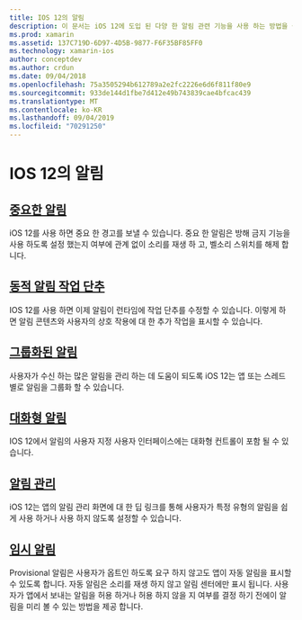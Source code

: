 ```yaml
---
title: IOS 12의 알림
description: 이 문서는 iOS 12에 도입 된 다양 한 알림 관련 기능을 사용 하는 방법을 설명 하는 가이드 (provisional 알림, 그룹화 된 알림, 알림 관리, 대화형 알림, 동적 알림 작업 단추)에 연결 됩니다. 중요 한 알림
ms.prod: xamarin
ms.assetid: 137C719D-6D97-4D5B-9877-F6F35BF85FF0
ms.technology: xamarin-ios
author: conceptdev
ms.author: crdun
ms.date: 09/04/2018
ms.openlocfilehash: 75a3505294b612789a2e2fc2226e6d6f811f80e9
ms.sourcegitcommit: 933de144d1fbe7d412e49b743839cae4bfcac439
ms.translationtype: MT
ms.contentlocale: ko-KR
ms.lasthandoff: 09/04/2019
ms.locfileid: "70291250"
---
```

# <a name="notifications-in-ios-12"></a>IOS 12의 알림

## <a name="critical-alertscritical-alertsmd"></a>[중요한 알림](critical-alerts.md)

iOS 12를 사용 하면 중요 한 경고를 보낼 수 있습니다. 중요 한 알림은 방해 금지 기능을 사용 하도록 설정 했는지 여부에 관계 없이 소리를 재생 하 고, 벨소리 스위치를 해제 합니다.

## <a name="dynamic-notification-action-buttonsdynamic-actionsmd"></a>[동적 알림 작업 단추](dynamic-actions.md)

IOS 12를 사용 하면 이제 알림이 런타임에 작업 단추를 수정할 수 있습니다.
이렇게 하면 알림 콘텐츠와 사용자의 상호 작용에 대 한 추가 작업을 표시할 수 있습니다.

## <a name="grouped-notificationsgroupedmd"></a>[그룹화된 알림](grouped.md)

사용자가 수신 하는 많은 알림을 관리 하는 데 도움이 되도록 iOS 12는 앱 또는 스레드별로 알림을 그룹화 할 수 있습니다.

## <a name="interactive-notificationsinteractivemd"></a>[대화형 알림](interactive.md)

IOS 12에서 알림의 사용자 지정 사용자 인터페이스에는 대화형 컨트롤이 포함 될 수 있습니다.

## <a name="notification-managementmanagementmd"></a>[알림 관리](management.md)

iOS 12는 앱의 알림 관리 화면에 대 한 딥 링크를 통해 사용자가 특정 유형의 알림을 쉽게 사용 하거나 사용 하지 않도록 설정할 수 있습니다.

## <a name="provisional-notificationsprovisionalmd"></a>[임시 알림](provisional.md)

Provisional 알림은 사용자가 옵트인 하도록 요구 하지 않고도 앱이 자동 알림을 표시할 수 있도록 합니다. 자동 알림은 소리를 재생 하지 않고 알림 센터에만 표시 됩니다. 사용자가 앱에서 보내는 알림을 허용 하거나 허용 하지 않을 지 여부를 결정 하기 전에이 알림을 미리 볼 수 있는 방법을 제공 합니다.
